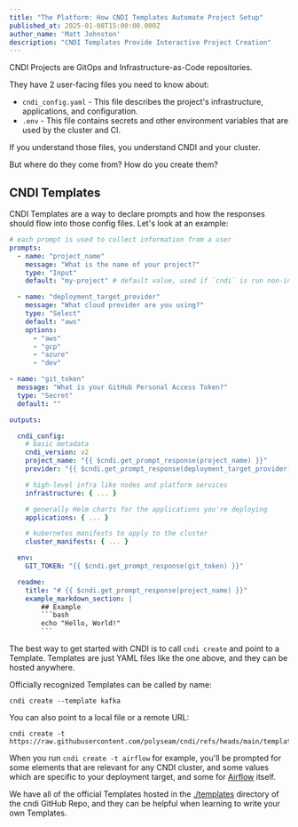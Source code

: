 ```yaml
---
title: "The Platform: How CNDI Templates Automate Project Setup"
published_at: 2025-01-08T15:00:00.000Z
author_name: 'Matt Johnston'
description: "CNDI Templates Provide Interactive Project Creation"
---
```


CNDI Projects are GitOps and Infrastructure-as-Code repositories.

They have 2 user-facing files you need to know about:

- `cndi_config.yaml` - This file describes the project's infrastructure,
  applications, and configuration.
- `.env` - This file contains secrets and other environment variables that are
  used by the cluster and CI.

If you understand those files, you understand CNDI and your cluster.

But where do they come from? How do you create them?

## CNDI Templates

CNDI Templates are a way to declare prompts and how the responses should flow
into those config files. Let's look at an example:

````yaml
# each prompt is used to collect information from a user
prompts:
  - name: "project_name"
    message: "What is the name of your project?"
    type: "Input"
    default: "my-project" # default value, used if `cndi` is run non-interactively

  - name: "deployment_target_provider"
    message: "What cloud provider are you using?"
    type: "Select"
    default: "aws"
    options:
      - "aws"
      - "gcp"
      - "azure"
      - "dev"

- name: "git_token"
  message: "What is your GitHub Personal Access Token?"
  type: "Secret"
  default: ""

outputs:

  cndi_config:
    # basic metadata
    cndi_version: v2
    project_name: "{{ $cndi.get_prompt_response(project_name) }}"
    provider: "{{ $cndi.get_prompt_response(deployment_target_provider) }}"

    # high-level infra like nodes and platform services
    infrastructure: { ... }

    # generally Helm charts for the applications you're deploying
    applications: { ... }

    # kubernetes manifests to apply to the cluster
    cluster_manifests: { ... } 

  env:
    GIT_TOKEN: "{{ $cndi.get_prompt_response(git_token) }}"

  readme:
    title: "# {{ $cndi.get_prompt_response(project_name) }}"
    example_markdown_section: |
        ## Example
        ```bash
        echo "Hello, World!"
        ```
````

The best way to get started with CNDI is to call `cndi create` and point to a
Template. Templates are just YAML files like the one above, and they can be
hosted anywhere.

Officially recognized Templates can be called by name:

```cndi
cndi create --template kafka
```

You can also point to a local file or a remote URL:

```cndi
cndi create -t https://raw.githubusercontent.com/polyseam/cndi/refs/heads/main/templates/basic.yaml
```

When you run `cndi create -t airflow` for example, you'll be prompted for some
elements that are relevant for any CNDI cluster, and some values which are
specific to your deployment target, and some for [Airflow](/templates/airflow)
itself.

We have all of the official Templates hosted in the [./templates]() directory of
the cndi GitHub Repo, and they can be helpful when learning to write your own
Templates.

